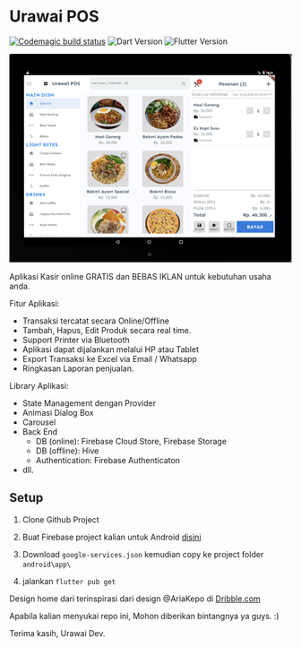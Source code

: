 # Urawai POS

[![Codemagic build status](https://api.codemagic.io/apps/5f0471e5a931d00d07137010/5f0471e5a931d00d0713700f/status_badge.svg)](https://codemagic.io/apps/5f0471e5a931d00d07137010/5f0471e5a931d00d0713700f/latest_build)
![Dart Version](https://img.shields.io/badge/dart-2.9.0--14.1.beta-blue)
![Flutter Version](https://img.shields.io/badge/flutter-1.19.0--4.3.pre-yellow)


![Main Page](https://github.com/UrawaiDev/Urawai_POS/blob/master/assets/images/github_image.png?raw=true)

Aplikasi Kasir online GRATIS dan BEBAS IKLAN untuk kebutuhan usaha anda.

Fitur Aplikasi:
- Transaksi tercatat secara Online/Offline
- Tambah, Hapus, Edit Produk secara real time.
- Support Printer via Bluetooth
- Aplikasi dapat dijalankan melalui HP atau Tablet
- Export Transaksi ke Excel via Email / Whatsapp
- Ringkasan Laporan penjualan.

Library Aplikasi:
- State Management dengan Provider
- Animasi Dialog Box
- Carousel
- Back End  
    - DB (online): Firebase Cloud Store, Firebase Storage
    - DB (offline): Hive
    - Authentication: Firebase Authenticaton
- dll.




## Setup
1. Clone Github Project
2. Buat Firebase project kalian untuk Android [disini](https://firebase.google.com/)
3. Download ```google-services.json``` kemudian copy ke project folder ```android\app\```

4. jalankan ```flutter pub get``` 



Design home dari terinspirasi dari design @AriaKepo di [Dribble.com](https://dribbble.com/shots/3946677-Point-of-Sales) 


Apabila kalian menyukai repo ini, Mohon diberikan bintangnya ya guys. :)

Terima kasih,
Urawai Dev.
